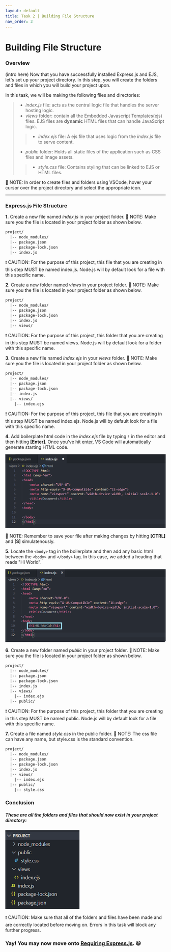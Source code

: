 ```yaml
---
layout: default
title: Task 2 | Building File Structure
nav_order: 3
---
```


# Building File Structure
### Overview
(intro here)
Now that you have successfully installed Express.js and EJS, let's set up your project directory. In this step, you will create the folders and files in which you will build your project upon.

In this task, we will be making the following files and directories:
> - *index.js* file: acts as the central logic file that handles the server hosting logic.
> - *views* folder: contain all the Embedded Javascript Templates(ejs) files. EJS files are **dynamic** HTML files that can handle JavaScript logic.
>> - *index.ejs* file: A ejs file that uses logic from the *index.js* file to serve content.
> - *public* folder: Holds all static files of the application such as CSS files and image assets.
>> - *style.css* file: Contains styling that can be linked to EJS or HTML files.

💭 NOTE: In order to create files and folders using VSCode, hover your cursor over the project directory and select the appropriate icon.

---

### Express.js File Structure

**1.** Create a new file named *index.js* in your project folder.
💭 NOTE: Make sure you the file is located in your project folder as shown below.


```
project/
  |-- node_modules/
  |-- package.json
  |-- package-lock.json
  |-- index.js
```


❗ CAUTION: For the purpose of this project, this file that you are creating in this step MUST be named index.js. Node.js will by default look for a file with this specific name.


**2.** Create a new folder named *views* in your project folder.
💭 NOTE: Make sure you the file is located in your project folder as shown below.


```
project/
  |-- node_modules/
  |-- package.json
  |-- package-lock.json
  |-- index.js
  |-- views/
```



❗ CAUTION: For the purpose of this project, this folder that you are creating in this step MUST be named views. Node.js will by default look for a folder with this specific name.


**3.** Create a new file named *index.ejs* in your *views* folder.
💭 NOTE: Make sure you the file is located in your project folder as shown below.


```
project/
  |-- node_modules/
  |-- package.json
  |-- package-lock.json
  |-- index.js
  |-- views/
    |-- index.ejs
```

❗ CAUTION: For the purpose of this project, this file that you are creating in this step MUST be named index.ejs. Node.js will by default look for a file with this specific name.


**4.** Add boilerplate html code in the *index.ejs* file by typing `!` in the editor and then hitting **[Enter]**.
Once you've hit enter, VS Code will automatically generate starting HTML code.


![Workspace popup message](../assets/images/task-2-boilerplate.png)


💭 NOTE: Remember to save your file after making changes by hitting **[CTRL]** and **[S]** simulatenously.


**5.** Locate the `<body>` tag in the boilerplate and then add any basic html between the `<body>` and `</body>` tag.
In this case, we added a heading that reads "Hi World".


![Workspace popup message](../assets/images/task-2-hi-world.png)


**6.** Create a new folder named *public* in your project folder.
💭 NOTE: Make sure you the file is located in your project folder as shown below.


```
project/
  |-- node_modules/
  |-- package.json
  |-- package-lock.json
  |-- index.js
  |-- views/
    |-- index.ejs
  |-- public/
```

❗ CAUTION: For the purpose of this project, this folder that you are creating in this step MUST be named public. Node.js will by default look for a file with this specific name.


**7.** Create a file named *style.css* in the public folder.
💭 NOTE: The css file can have any name, but style.css is the standard convention.

```
project/
  |-- node_modules/
  |-- package.json
  |-- package-lock.json
  |-- index.js
  |-- views/
    |-- index.ejs
  |-- public/
    |-- style.css
```

### Conclusion

##### These are all the folders and files that should now exist in your project directory: 


![Workspace popup message](../assets/images/task-2-total.png)


❗ CAUTION: Make sure that all of the folders and files have been made and are correctly located before moving on. Errors in this task will block any further progress.


### Yay! You may now move onto [Requiring Express.js](step-3.md). 😃

